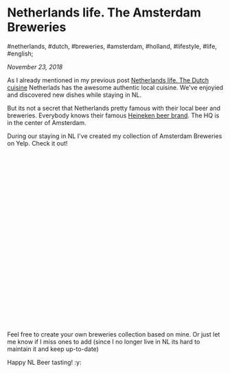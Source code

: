 # Netherlands life. The Amsterdam Breweries

#netherlands, #dutch, #breweries, #amsterdam, #holland, #lifestyle, #life, #english;

_November 23, 2018_

As I already mentioned in my previous post [Netherlands life. The Dutch cuisine](/posts/netherlands-life-the-dutch-cuisine/) Netherlads has the awesome authentic local cuisine. We've enjoyied and discovered new dishes while staying in NL.

But its not a secret that Netherlands pretty famous with their local beer and breweries. Everybody knows their famous [Heineken beer brand](https://www.heineken.com/). The HQ is in the center of Amsterdam.

During our staying in NL I've created my collection of Amsterdam Breweries on Yelp. Check it out!

<div id="collection-container-ef62d740" style="height: 400px; overflow-y: auto;"></div><script src="https://www.yelp.com/collection/pw1rMyB0lvaOTm-yV2hOLQ/embed?container=collection-container-ef62d740&sort_by=date&limit=20"></script>

Feel free to create your own breweries collection based on mine. Or just let me know if I miss ones to add (since I no longer live in NL its hard to maintain it and keep up-to-date)

Happy NL Beer tasting! :y:
